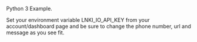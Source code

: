 Python 3 Example.

Set your environment variable LNKI_IO_API_KEY from your account/dashboard page and be sure to change the phone number, url and message as you see fit.

